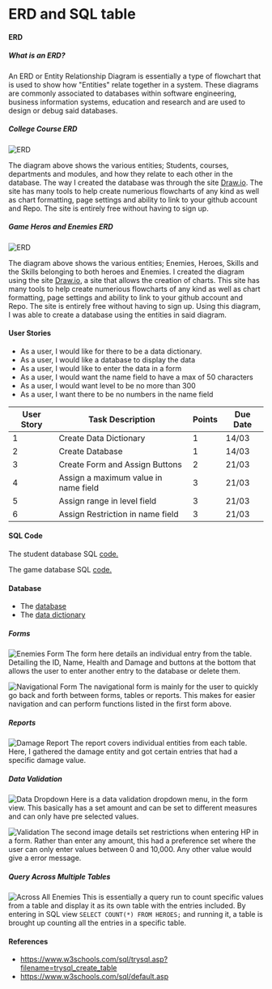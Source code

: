 # ERD and SQL table

#### ERD
##### What is an ERD?
An ERD or Entity Relationship Diagram is essentially a type of flowchart that is used to show how "Entities" relate together in a system. These diagrams are commonly associated to databases within software engineering, business information systems, education and research and are used to design or debug said databases.

##### College Course ERD
![ERD](https://github.com/LBruni98/ERD-and-SQL-table/blob/master/ERD%20Diagram.jpg)

The diagram above shows the various entities; Students, courses, departments and modules, and how they relate to each other in the database.
The way I created the database was through the site [Draw.io]. The site has many tools to help create numerious flowcharts of any kind as well as chart formatting, page settings and ability to link to your github account and Repo. The site is entirely free without having to sign up.

##### Game Heros and Enemies ERD
![ERD](https://github.com/LBruni98/ERD-and-SQL-table/blob/master/ERD%20Diagram%20for%20Game.png)

The diagram above shows the various entities; Enemies, Heroes, Skills and the Skills belonging to both heroes and Enemies. I created the diagram using the site [Draw.io], a site that allows the creation of charts. This site has many tools to help create numerious flowcharts of any kind as well as chart formatting, page settings and ability to link to your github account and Repo. The site is entirely free without having to sign up. Using this diagram, I was able to create a database using the entities in said diagram.

#### User Stories
* As a user, I would like for there to be a data dictionary.
* As a user, I would like a database to display the data
* As a user, I would like to enter the data in a form
* As a user, I would want the name field to have a max of 50 characters
* As a user, I would want level to be no more than 300
* As a user, I want there to be no numbers in the name field

| User Story | Task Description                     | Points | Due Date |
| ---------- |--------------------------------------| ------ | -------- |
| 1          | Create Data Dictionary               | 1      | 14/03    |
| 2          | Create Database                      | 1      | 14/03    |
| 3          | Create Form and Assign Buttons       | 2      | 21/03    |
| 4          | Assign a maximum value in name field | 3      | 21/03    |
| 5          | Assign range in level field          | 3      | 21/03    |
| 6          | Assign Restriction in name field     | 3      | 21/03    |

[Draw.io]: https://www.draw.io
#### SQL Code

The student database SQL [code.](https://github.com/LBruni98/ERD-and-SQL-table/blob/master/Database.sql)

The game database SQL [code.](https://github.com/LBruni98/ERD-and-SQL-table/blob/master/GameDatabase.sql)

#### Database
* The [database](https://github.com/LBruni98/ERD-and-SQL-table/blob/master/GameDatabase.accdb?raw=true)
* The [data dictionary](https://github.com/LBruni98/ERD-and-SQL-table/blob/master/Data%20Dictionary.xlsx?raw=true)

##### Forms
![Enemies Form](https://github.com/LBruni98/ERD-and-SQL-table/blob/master/Enemies%20Form.PNG)
The form here details an individual entry from the table. Detailing the ID, Name, Health and Damage and buttons at the bottom that allows the user to enter another entry to the database or delete them.

![Navigational Form](https://github.com/LBruni98/ERD-and-SQL-table/blob/master/Navigational%20Form.PNG)
The navigational form is mainly for the user to quickly go back and forth between forms, tables or reports. This makes for easier navigation and can perform functions listed in the first form above.

##### Reports
![Damage Report](https://github.com/LBruni98/ERD-and-SQL-table/blob/master/Damage%20Report.PNG)
The report covers individual entities from each table. Here, I gathered the damage entity and got certain entries that had a specific damage value.

##### Data Validation
![Data Dropdown](https://github.com/LBruni98/ERD-and-SQL-table/blob/master/Data%20Dropdown.PNG)
Here is a data validation dropdown menu, in the form view. This basically has a set amount and can be set to different measures and can only have pre selected values.

![Validation](https://github.com/LBruni98/ERD-and-SQL-table/blob/master/Data%20Validation.PNG)
The second image details set restrictions when entering HP in a form. Rather than enter any amount, this had a preference set where the user can only enter values between 0 and 10,000. Any other value would give a error message.

##### Query Across Multiple Tables
![Across All Enemies](https://github.com/LBruni98/ERD-and-SQL-table/blob/master/Across%20all%20enemies.PNG)
This is essentially a query run to count specific values from a table and display it as its own table with the entries included. By entering in SQL view ```SELECT COUNT(*) FROM HEROES;``` and running it, a table is brought up counting all the entries in a specific table.

#### References
* https://www.w3schools.com/sql/trysql.asp?filename=trysql_create_table
* https://www.w3schools.com/sql/default.asp
